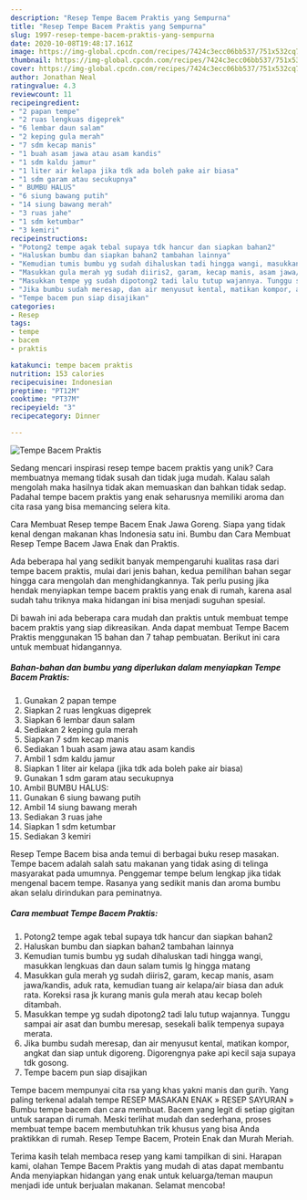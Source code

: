 ```yaml
---
description: "Resep Tempe Bacem Praktis yang Sempurna"
title: "Resep Tempe Bacem Praktis yang Sempurna"
slug: 1997-resep-tempe-bacem-praktis-yang-sempurna
date: 2020-10-08T19:48:17.161Z
image: https://img-global.cpcdn.com/recipes/7424c3ecc06bb537/751x532cq70/tempe-bacem-praktis-foto-resep-utama.jpg
thumbnail: https://img-global.cpcdn.com/recipes/7424c3ecc06bb537/751x532cq70/tempe-bacem-praktis-foto-resep-utama.jpg
cover: https://img-global.cpcdn.com/recipes/7424c3ecc06bb537/751x532cq70/tempe-bacem-praktis-foto-resep-utama.jpg
author: Jonathan Neal
ratingvalue: 4.3
reviewcount: 11
recipeingredient:
- "2 papan tempe"
- "2 ruas lengkuas digeprek"
- "6 lembar daun salam"
- "2 keping gula merah"
- "7 sdm kecap manis"
- "1 buah asam jawa atau asam kandis"
- "1 sdm kaldu jamur"
- "1 liter air kelapa jika tdk ada boleh pake air biasa"
- "1 sdm garam atau secukupnya"
- " BUMBU HALUS"
- "6 siung bawang putih"
- "14 siung bawang merah"
- "3 ruas jahe"
- "1 sdm ketumbar"
- "3 kemiri"
recipeinstructions:
- "Potong2 tempe agak tebal supaya tdk hancur dan siapkan bahan2"
- "Haluskan bumbu dan siapkan bahan2 tambahan lainnya"
- "Kemudian tumis bumbu yg sudah dihaluskan tadi hingga wangi, masukkan lengkuas dan daun salam tumis lg hingga matang"
- "Masukkan gula merah yg sudah diiris2, garam, kecap manis, asam jawa/kandis, aduk rata, kemudian tuang air kelapa/air biasa dan aduk rata. Koreksi rasa jk kurang manis gula merah atau kecap boleh ditambah."
- "Masukkan tempe yg sudah dipotong2 tadi lalu tutup wajannya. Tunggu sampai air asat dan bumbu meresap, sesekali balik tempenya supaya merata."
- "Jika bumbu sudah meresap, dan air menyusut kental, matikan kompor, angkat dan siap untuk digoreng. Digorengnya pake api kecil saja supaya tdk gosong."
- "Tempe bacem pun siap disajikan"
categories:
- Resep
tags:
- tempe
- bacem
- praktis

katakunci: tempe bacem praktis 
nutrition: 153 calories
recipecuisine: Indonesian
preptime: "PT12M"
cooktime: "PT37M"
recipeyield: "3"
recipecategory: Dinner

---
```



![Tempe Bacem Praktis](https://img-global.cpcdn.com/recipes/7424c3ecc06bb537/751x532cq70/tempe-bacem-praktis-foto-resep-utama.jpg)

Sedang mencari inspirasi resep tempe bacem praktis yang unik? Cara membuatnya memang tidak susah dan tidak juga mudah. Kalau salah mengolah maka hasilnya tidak akan memuaskan dan bahkan tidak sedap. Padahal tempe bacem praktis yang enak seharusnya memiliki aroma dan cita rasa yang bisa memancing selera kita.

Cara Membuat Resep tempe Bacem Enak Jawa Goreng. Siapa yang tidak kenal dengan makanan khas Indonesia satu ini. Bumbu dan Cara Membuat Resep Tempe Bacem Jawa Enak dan Praktis.

Ada beberapa hal yang sedikit banyak mempengaruhi kualitas rasa dari tempe bacem praktis, mulai dari jenis bahan, kedua pemilihan bahan segar hingga cara mengolah dan menghidangkannya. Tak perlu pusing jika hendak menyiapkan tempe bacem praktis yang enak di rumah, karena asal sudah tahu triknya maka hidangan ini bisa menjadi suguhan spesial.


Di bawah ini ada beberapa cara mudah dan praktis untuk membuat tempe bacem praktis yang siap dikreasikan. Anda dapat membuat Tempe Bacem Praktis menggunakan 15 bahan dan 7 tahap pembuatan. Berikut ini cara untuk membuat hidangannya.

<!--inarticleads1-->

##### Bahan-bahan dan bumbu yang diperlukan dalam menyiapkan Tempe Bacem Praktis:

1. Gunakan 2 papan tempe
1. Siapkan 2 ruas lengkuas digeprek
1. Siapkan 6 lembar daun salam
1. Sediakan 2 keping gula merah
1. Siapkan 7 sdm kecap manis
1. Sediakan 1 buah asam jawa atau asam kandis
1. Ambil 1 sdm kaldu jamur
1. Siapkan 1 liter air kelapa (jika tdk ada boleh pake air biasa)
1. Gunakan 1 sdm garam atau secukupnya
1. Ambil  BUMBU HALUS:
1. Gunakan 6 siung bawang putih
1. Ambil 14 siung bawang merah
1. Sediakan 3 ruas jahe
1. Siapkan 1 sdm ketumbar
1. Sediakan 3 kemiri


Resep Tempe Bacem bisa anda temui di berbagai buku resep masakan. Tempe bacem adalah salah satu makanan yang tidak asing di telinga masyarakat pada umumnya. Penggemar tempe belum lengkap jika tidak mengenal bacem tempe. Rasanya yang sedikit manis dan aroma bumbu akan selalu dirindukan para peminatnya. 

<!--inarticleads2-->

##### Cara membuat Tempe Bacem Praktis:

1. Potong2 tempe agak tebal supaya tdk hancur dan siapkan bahan2
1. Haluskan bumbu dan siapkan bahan2 tambahan lainnya
1. Kemudian tumis bumbu yg sudah dihaluskan tadi hingga wangi, masukkan lengkuas dan daun salam tumis lg hingga matang
1. Masukkan gula merah yg sudah diiris2, garam, kecap manis, asam jawa/kandis, aduk rata, kemudian tuang air kelapa/air biasa dan aduk rata. Koreksi rasa jk kurang manis gula merah atau kecap boleh ditambah.
1. Masukkan tempe yg sudah dipotong2 tadi lalu tutup wajannya. Tunggu sampai air asat dan bumbu meresap, sesekali balik tempenya supaya merata.
1. Jika bumbu sudah meresap, dan air menyusut kental, matikan kompor, angkat dan siap untuk digoreng. Digorengnya pake api kecil saja supaya tdk gosong.
1. Tempe bacem pun siap disajikan


Tempe bacem mempunyai cita rsa yang khas yakni manis dan gurih. Yang paling terkenal adalah tempe RESEP MASAKAN ENAK » RESEP SAYURAN » Bumbu tempe bacem dan cara membuat. Bacem yang legit di setiap gigitan untuk sarapan di rumah. Meski terlihat mudah dan sederhana, proses membuat tempe bacem membutuhkan trik khusus yang bisa Anda praktikkan di rumah. Resep Tempe Bacem, Protein Enak dan Murah Meriah. 

Terima kasih telah membaca resep yang kami tampilkan di sini. Harapan kami, olahan Tempe Bacem Praktis yang mudah di atas dapat membantu Anda menyiapkan hidangan yang enak untuk keluarga/teman maupun menjadi ide untuk berjualan makanan. Selamat mencoba!
